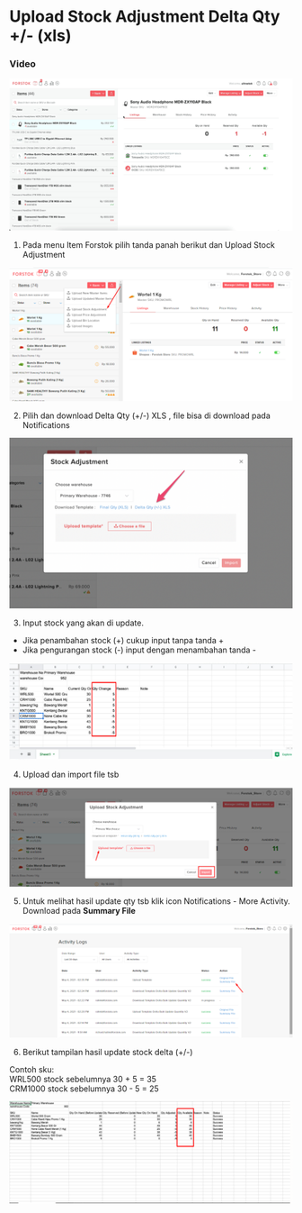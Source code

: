 # Upload Stock Adjustment Delta Qty +/- \(xls\)

### Video

![](../../.gitbook/assets/upload-stock-adjustment-delta-qty.gif)



1. Pada menu Item Forstok pilih tanda panah berikut dan Upload Stock Adjustment

![](../../.gitbook/assets/image%20%28315%29.png)

2. Pilih dan download Delta Qty \(+/-\) XLS , file bisa di download pada Notifications

![](../../.gitbook/assets/screen-shot-2021-03-31-at-4.07.46-pm.png)

3. Input stock yang akan di update.

* Jika penambahan stock \(+\) cukup input tanpa tanda +
* Jika pengurangan stock \(-\) input dengan menambahan tanda -

![](../../.gitbook/assets/image%20%28314%29.png)

4. Upload dan import file tsb

![](../../.gitbook/assets/image%20%28318%29.png)



5.  Untuk melihat hasil update qty tsb klik icon Notifications - More Activity. Download pada **Summary File**

![](../../.gitbook/assets/image%20%28317%29.png)

6. Berikut tampilan hasil update stock delta \(+/-\)

Contoh sku:  
WRL500 stock sebelumnya 30 + 5 = 35  
CRM1000 stock sebelumnya 30 - 5 = 25

![](../../.gitbook/assets/image%20%28319%29.png)



